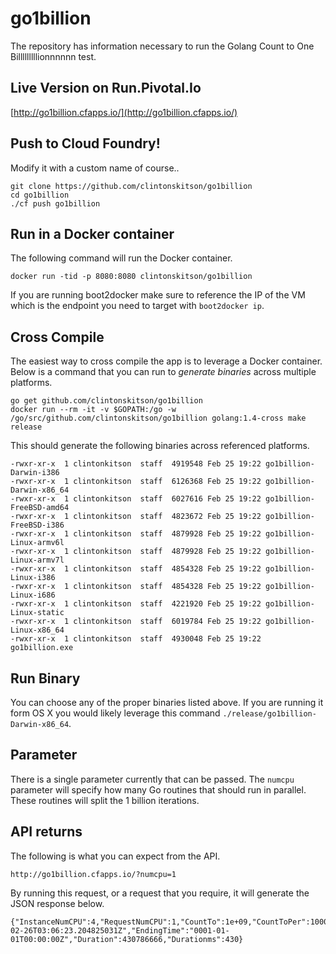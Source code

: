 # go1billion
The repository has information necessary to run the Golang Count to One Billlllllllionnnnnn test.

## Live Version on Run.Pivotal.Io
[http://go1billion.cfapps.io/](http://go1billion.cfapps.io/)



## Push to Cloud Foundry!
Modify it with a custom name of course..

    git clone https://github.com/clintonskitson/go1billion
    cd go1billion
    ./cf push go1billion

## Run in a Docker container
The following command will run the Docker container.

    docker run -tid -p 8080:8080 clintonskitson/go1billion

If you are running boot2docker make sure to reference the IP of the VM which is the endpoint you need to target with ```boot2docker ip```.

## Cross Compile
The easiest way to cross compile the app is to leverage a Docker container.  Below is a command that you can run to *generate binaries* across multiple platforms.

    go get github.com/clintonskitson/go1billion
    docker run --rm -it -v $GOPATH:/go -w /go/src/github.com/clintonskitson/go1billion golang:1.4-cross make release

This should generate the following binaries across referenced platforms.

    -rwxr-xr-x  1 clintonkitson  staff  4919548 Feb 25 19:22 go1billion-Darwin-i386
    -rwxr-xr-x  1 clintonkitson  staff  6126368 Feb 25 19:22 go1billion-Darwin-x86_64
    -rwxr-xr-x  1 clintonkitson  staff  6027616 Feb 25 19:22 go1billion-FreeBSD-amd64
    -rwxr-xr-x  1 clintonkitson  staff  4823672 Feb 25 19:22 go1billion-FreeBSD-i386
    -rwxr-xr-x  1 clintonkitson  staff  4879928 Feb 25 19:22 go1billion-Linux-armv6l
    -rwxr-xr-x  1 clintonkitson  staff  4879928 Feb 25 19:22 go1billion-Linux-armv7l
    -rwxr-xr-x  1 clintonkitson  staff  4854328 Feb 25 19:22 go1billion-Linux-i386
    -rwxr-xr-x  1 clintonkitson  staff  4854328 Feb 25 19:22 go1billion-Linux-i686
    -rwxr-xr-x  1 clintonkitson  staff  4221920 Feb 25 19:22 go1billion-Linux-static
    -rwxr-xr-x  1 clintonkitson  staff  6019784 Feb 25 19:22 go1billion-Linux-x86_64
    -rwxr-xr-x  1 clintonkitson  staff  4930048 Feb 25 19:22 go1billion.exe

## Run Binary
You can choose any of the proper binaries listed above.  If you are running it form OS X you would likely leverage this command ```./release/go1billion-Darwin-x86_64```.

## Parameter
There is a single parameter currently that can be passed.  The ```numcpu``` parameter will specify how many Go routines that should run in parallel.  These routines will split the 1 billion iterations.

## API returns
The following is what you can expect from the API.

```http://go1billion.cfapps.io/?numcpu=1```

By running this request, or a request that you require, it will generate the JSON response below.  

    {"InstanceNumCPU":4,"RequestNumCPU":1,"CountTo":1e+09,"CountToPer":1000000000,"StartingTime":"2015-02-26T03:06:23.204825031Z","EndingTime":"0001-01-01T00:00:00Z","Duration":430786666,"Durationms":430}
